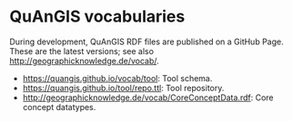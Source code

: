 # QuAnGIS vocabularies

During development, QuAnGIS RDF files are published on a GitHub Page. 
These are the latest versions; see also 
<http://geographicknowledge.de/vocab/>.

-   <https://quangis.github.io/vocab/tool>: Tool schema.
-   <https://quangis.github.io/tool/repo.ttl>: Tool repository.
-   <http://geographicknowledge.de/vocab/CoreConceptData.rdf>: Core 
    concept datatypes.
